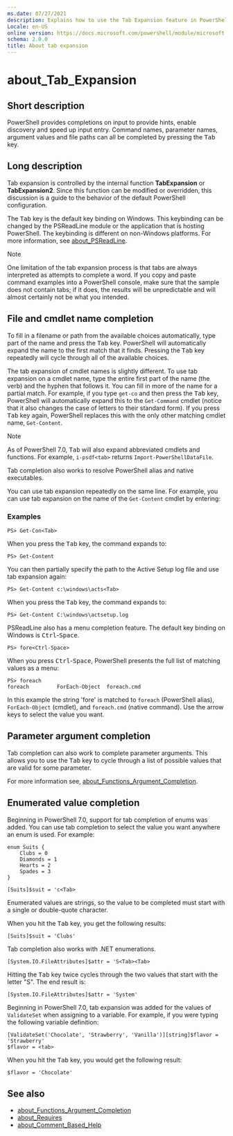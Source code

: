 ```yaml
---
ms.date: 07/27/2021
description: Explains how to use the Tab Expansion feature in PowerShell.
Locale: en-US
online version: https://docs.microsoft.com/powershell/module/microsoft.powershell.core/about/about_tab_expansion?view=powershell-7&WT.mc_id=ps-gethelp
schema: 2.0.0
title: About tab expansion
---
```

# about_Tab_Expansion

## Short description
PowerShell provides completions on input to provide hints, enable discovery and
speed up input entry. Command names, parameter names, argument values and file
paths can all be completed by pressing the <kbd>Tab</kbd> key.

## Long description

Tab expansion is controlled by the internal function **TabExpansion** or
**TabExpansion2**. Since this function can be modified or overridden, this
discussion is a guide to the behavior of the default PowerShell configuration.

The <kbd>Tab</kbd> key is the default key binding on Windows. This keybinding
can be changed by the PSReadLine module or the application that is hosting
PowerShell. The keybinding is different on non-Windows platforms. For more
information, see
[about_PSReadLine](/powershell/module/psreadline/about/about_psreadline#completion-functions).

> [!NOTE]
> One limitation of the tab expansion process is that tabs are always
> interpreted as attempts to complete a word. If you copy and paste command
> examples into a PowerShell console, make sure that the sample does not
> contain tabs; if it does, the results will be unpredictable and will almost
> certainly not be what you intended.

## File and cmdlet name completion

To fill in a filename or path from the available choices automatically, type
part of the name and press the <kbd>Tab</kbd> key. PowerShell will
automatically expand the name to the first match that it finds. Pressing the
<kbd>Tab</kbd> key repeatedly will cycle through all of the available choices.

The tab expansion of cmdlet names is slightly different. To use tab expansion
on a cmdlet name, type the entire first part of the name (the verb) and the
hyphen that follows it. You can fill in more of the name for a partial match.
For example, if you type `get-co` and then press the <kbd>Tab</kbd> key,
PowerShell will automatically expand this to the `Get-Command` cmdlet (notice
that it also changes the case of letters to their standard form). If you press
<kbd>Tab</kbd> key again, PowerShell replaces this with the only other matching
cmdlet name, `Get-Content`.

> [!NOTE]
> As of PowerShell 7.0, <kbd>Tab</kbd> will also expand abbreviated cmdlets and
> functions. For example, `i-psdf<tab>` returns `Import-PowerShellDataFile`.

Tab completion also works to resolve PowerShell alias and native executables.

You can use tab expansion repeatedly on the same line. For example, you can use
tab expansion on the name of the `Get-Content` cmdlet by entering:

### Examples

```
PS> Get-Con<Tab>
```

When you press the <kbd>Tab</kbd> key, the command expands to:

```
PS> Get-Content
```

You can then partially specify the path to the Active Setup log file and use
tab expansion again:

```
PS> Get-Content c:\windows\acts<Tab>
```

When you press the <kbd>Tab</kbd> key, the command expands to:

```
PS> Get-Content C:\windows\actsetup.log
```

PSReadLine also has a menu completion feature. The default key binding on
Windows is <kbd>Ctrl</kbd>-<kbd>Space</kbd>.

```
PS> fore<Ctrl-Space>
```

When you press <kbd>Ctrl</kbd>-<kbd>Space</kbd>, PowerShell presents the full
list of matching values as a menu:

```
PS> foreach
foreach         ForEach-Object  foreach.cmd
```

In this example the string 'fore' is matched to `foreach` (PowerShell alias),
`ForEach-Object` (cmdlet), and `foreach.cmd` (native command). Use the arrow
keys to select the value you want.

## Parameter argument completion

Tab completion can also work to complete parameter arguments. This allows you
to use the <kbd>Tab</kbd> key to cycle through a list of possible values that
are valid for some parameter.

For more information see,
[about_Functions_Argument_Completion](about_Functions_Argument_Completion.md).

## Enumerated value completion

Beginning in PowerShell 7.0, support for tab completion of enums was added. You
can use tab completion to select the value you want anywhere an enum is used.
For example:

```
enum Suits {
    Clubs = 0
    Diamonds = 1
    Hearts = 2
    Spades = 3
}

[Suits]$suit = 'c<Tab>
```

Enumerated values are strings, so the value to be completed must start with a
single or double-quote character.

When you hit the <kbd>Tab</kbd> key, you get the following results:

```
[Suits]$suit = 'Clubs'
```

Tab completion also works with .NET enumerations.

```
[System.IO.FileAttributes]$attr = 'S<Tab><Tab>
```

Hitting the <kbd>Tab</kbd> key twice cycles through the two values that start
with the letter "S". The end result is:

```
[System.IO.FileAttributes]$attr = 'System'
```

Beginning in PowerShell 7.0, tab expansion was added for the values of
`ValidateSet` when assigning to a variable. For example, if you were typing the
following variable definition:

```
[ValidateSet('Chocolate', 'Strawberry', 'Vanilla')][string]$flavor = 'Strawberry'
$flavor = <tab>
```

When you hit the <kbd>Tab</kbd> key, you would get the following result:

```
$flavor = 'Chocolate'
```

## See also

- [about_Functions_Argument_Completion](about_Functions_Argument_Completion.md)
- [about_Requires](about_Requires.md)
- [about_Comment_Based_Help](about_Comment_Based_Help.md)
